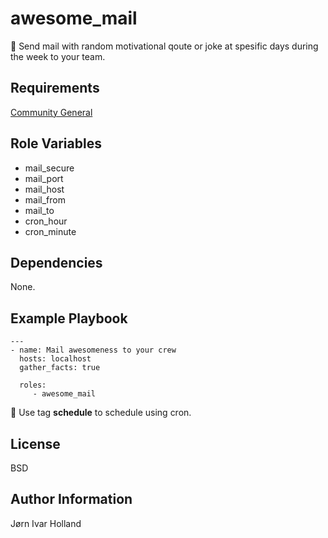 awesome\_mail
=============

🙌 Send mail with random motivational qoute or joke at spesific days during the week to your team.

Requirements
------------

[Community General](https://galaxy.ansible.com/community/general)

Role Variables
--------------

- mail\_secure
- mail\_port
- mail\_host
- mail\_from
- mail\_to
- cron\_hour
- cron\_minute

Dependencies
------------

None.

Example Playbook
----------------

    ---
    - name: Mail awesomeness to your crew
      hosts: localhost
      gather_facts: true

      roles:
         - awesome_mail

📅 Use tag **schedule** to schedule using cron.

License
-------

BSD

Author Information
------------------

Jørn Ivar Holland
